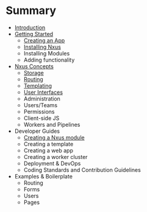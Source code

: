 # Summary

* [Introduction](README.md)
* [Getting Started](gettingstarted_md.md)
   * [Creating an App](creating_an_app.md)
   * [Installing Nxus](installing_nxus.md)
   * Installing Modules
   * Adding functionality
* [Nxus Concepts](nxusconcepts_md.md)
   * [Storage](storage.md)
   * [Routing](routingmd.md)
   * [Templating](templating.md)
   * [User Interfaces](user_interfaces.md)
   * Administration
   * Users/Teams
   * Permissions
   * Client-side JS
   * Workers and Pipelines
* Developer Guides
   * [Creating a Nxus module](creating_a_module.md)
   * Creating a template
   * Creating a web app
   * Creating a worker cluster
   * Deployment & DevOps
   * Coding Standards and Contribution Guidelines
* Examples & Boilerplate
   * Routing
   * Forms
   * Users
   * Pages

